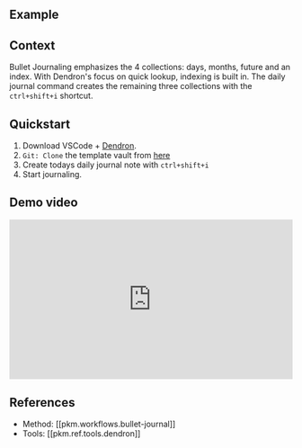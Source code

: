 
## Example


## Context

Bullet Journaling emphasizes the 4 collections: days, months, future and an index. With Dendron's focus on quick lookup, indexing is built in. The daily journal command creates the remaining three collections with the `ctrl+shift+i` shortcut. 

## Quickstart
1. Download VSCode + [Dendron](https://wiki.dendron.so/notes/d95b93bf-5e6f-4dd0-b7d7-c8e29e061876.html). 
2. `Git: Clone` the template vault from [here](https://github.com/dendronhq/bujo-vault)
3. Create todays daily journal note with `ctrl+shift+i`
4. Start journaling.

## Demo video

<div style="position: relative; padding-bottom: 56.25%; height: 0;"><iframe src="https://www.loom.com/embed/de5863520ba84b04a1980ddd317be9a8" frameborder="0" webkitallowfullscreen mozallowfullscreen allowfullscreen style="position: absolute; top: 0; left: 0; width: 100%; height: 100%;"></iframe></div>

## References
- Method: [[pkm.workflows.bullet-journal]]
- Tools: [[pkm.ref.tools.dendron]]
